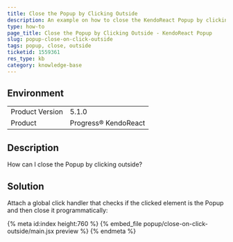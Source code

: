 ```yaml
---
title: Close the Popup by Clicking Outside
description: An example on how to close the KendoReact Popup by clicking outside.
type: how-to
page_title: Close the Popup by Clicking Outside - KendoReact Popup
slug: popup-close-on-click-outside
tags: popup, close, outside
ticketid: 1559361
res_type: kb
category: knowledge-base
---
```


## Environment

<table>
	<tbody>
		<tr>
			<td>Product Version</td>
			<td>5.1.0</td>
		</tr>
		<tr>
			<td>Product</td>
			<td>Progress® KendoReact</td>
		</tr>
	</tbody>
</table>


## Description

How can I close the Popup by clicking outside?

## Solution

Attach a global click handler that checks if the clicked element is the Popup and then  close it programmatically:

{% meta id:index height:760 %}
{% embed_file popup/close-on-click-outside/main.jsx preview %}
{% endmeta %}
